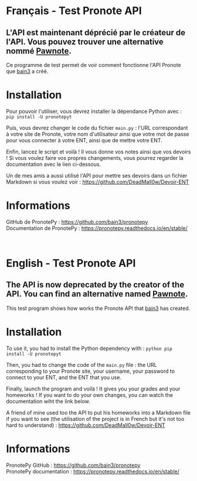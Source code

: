 # Français - Test Pronote API
## L'API est maintenant déprécié par le créateur de l'API. Vous pouvez trouver une alternative nommé [Pawnote](https://github.com/LiterateInk/Pawnote).

Ce programme de test permet de voir comment fonctionne l'API Pronote que [bain3](https://github.com/bain3) a créé.

# Installation
Pour pouvoir l'utiliser, vous devrez installer la dépendance Python avec : `pip install -U pronotepyt`  

Puis, vous devrez changer le code du fichier `main.py` : l'URL correspondant à votre site de Pronote, votre nom d'utilisateur ainsi que votre mot de passe pour vous connecter à votre ENT, ainsi que de mettre votre ENT.  

Enfin, lancez le script et voilà ! Il vous donne vos notes ainsi que vos devoirs ! Si vous voulez faire vos propres changements, vous pourrez regarder la documentation avec le lien ci-dessous.

Un de mes amis a aussi utilisé l'API pour mettre ses devoirs dans un fichier Markdown si vous voulez voir : https://github.com/DeadMall0w/Devoir-ENT

# Informations
GitHub de PronotePy : https://github.com/bain3/pronotepy  
Documentation de PronotePy : https://pronotepy.readthedocs.io/en/stable/

<br>

# English - Test Pronote API
## The API is now deprecated by the creator of the API. You can find an alternative named [Pawnote](https://github.com/LiterateInk/Pawnote).
This test program shows how works the Pronote API that [bain3](https://github.com/bain3) has created.

# Installation
To use it, you had to install the Python dependency with : `python pip install -U pronotepyt`

Then, you had to change the code of the `main.py` file : the URL corresponding to your Pronote site, your username, your password to connect to your ENT, and the ENT that you use.  

Finally, launch the program and voilà ! It gives you your grades and your homeworks ! If you want to do your own changes, you can watch the documentation wiht the link below.

A friend of mine used too the API to put his homeworks into a Markdown file if you want to see (the utilisation of the project is in French but it's not too hard to understand) : https://github.com/DeadMall0w/Devoir-ENT

# Informations
PronotePy GitHub : https://github.com/bain3/pronotepy  
PronotePy documentation : https://pronotepy.readthedocs.io/en/stable/
